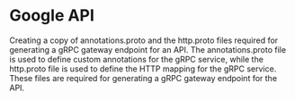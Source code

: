 # Google API

Creating a copy of annotations.proto and the http.proto files required for generating a gRPC gateway endpoint for an API.
The annotations.proto file is used to define custom annotations for the gRPC service, while the http.proto file is used to define the HTTP mapping for the gRPC service.
These files are required for generating a gRPC gateway endpoint for the API.